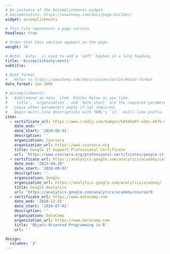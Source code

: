 ```yaml
---
# An instance of the Accomplishments widget.
# Documentation: https://wowchemy.com/docs/page-builder/
widget: accomplishments

# This file represents a page section.
headless: true

# Order that this section appears on the page.
weight: 70

# Note: `&shy;` is used to add a 'soft' hyphen in a long heading.
title: 'Accomplish&shy;ments'
subtitle:

# Date format
#   Refer to https://wowchemy.com/docs/customization/#date-format
date_format: Jan 2006

# Accomplishments.
#   Add/remove as many `item` blocks below as you like.
#   `title`, `organization`, and `date_start` are the required parameters.
#   Leave other parameters empty if not required.
#   Begin multi-line descriptions with YAML's `|2-` multi-line prefix.
item:
  - certificate_url: https://www.credly.com/badges/b9594a8f-e2bc-4976-9022-ad4b4eb47e2d?source=linked_in_profile
    date_end: ''
    date_start: '2020-08-01'
    description: ''
    organization: Coursera
    organization_url: https://www.coursera.org
    title: Google IT Support Professional Certificate
    url: 'https://www.coursera.org/professional-certificates/google-it-support?utm_source=gg&utm_medium=sem&utm_campaign=B2C_INDIA_google-it-support_google_FTCOF_professional-certificates_arte-agency_degree&utm_content=B2C&campaignid=18004738734&adgroupid=141678228124&device=c&keyword=it%20support%20certification&matchtype=b&network=g&devicemodel=&adpostion=&creativeid=615927265427&hide_mobile_promo'
  - certificate_url: https://analytics.google.com/analytics/academy/certificate/bwdFB9w-RSuj_3W6JuewDg
    date_end: '2023-08-29'
    date_start: '2020-08-01'
    description: ''
    organization: Google
    organization_url: https://analytics.google.com/analytics/academy/
    title: Google Analytics
    url: 'https://analytics.google.com/analytics/academy/course/6'
  - certificate_url: https://www.datacamp.com
    date_end: '2020-12-21'
    date_start: '2020-07-01'
    description: ''
    organization: DataCamp
    organization_url: https://www.datacamp.com
    title: 'Object-Oriented Programming in R'
    url: ''

design:
  columns: '2'
---
```

